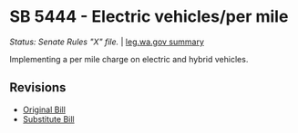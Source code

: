 # SB 5444 - Electric vehicles/per mile
*Status: Senate Rules "X" file.* | [leg.wa.gov summary](https://app.leg.wa.gov/billsummary?BillNumber=5444&Year=2021)

Implementing a per mile charge on electric and hybrid vehicles.

## Revisions
* [Original Bill](1/)
* [Substitute Bill](S/)